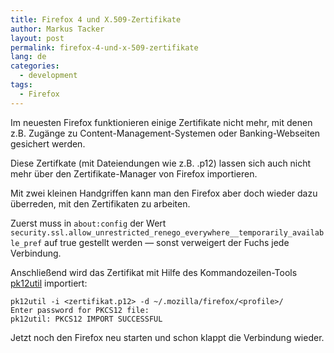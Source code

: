 ```yaml
---
title: Firefox 4 und X.509-Zertifikate
author: Markus Tacker
layout: post
permalink: firefox-4-und-x-509-zertifikate
lang: de
categories:
  - development
tags:
  - Firefox
---
```

Im neuesten Firefox funktionieren einige Zertifikate nicht mehr, mit denen z.B. Zugänge zu Content-Management-Systemen oder Banking-Webseiten gesichert werden.

Diese Zertifkate (mit Dateiendungen wie z.B. .p12) lassen sich auch nicht mehr über den Zertifikate-Manager von Firefox importieren.

Mit zwei kleinen Handgriffen kann man den Firefox aber doch wieder dazu überreden, mit den Zertifikaten zu arbeiten.

Zuerst muss in `about:config` der Wert `security.ssl.allow_unrestricted_renego_everywhere__temporarily_available_pref` auf true gestellt werden — sonst verweigert der Fuchs jede Verbindung.

Anschließend wird das Zertifikat mit Hilfe des Kommandozeilen-Tools [pk12util](http://www.mozilla.org/projects/security/pki/nss/tools/pk12util.html) importiert:

    pk12util -i <zertifikat.p12> -d ~/.mozilla/firefox/<profile>/
    Enter password for PKCS12 file:
    pk12util: PKCS12 IMPORT SUCCESSFUL

Jetzt noch den Firefox neu starten und schon klappt die Verbindung wieder.
